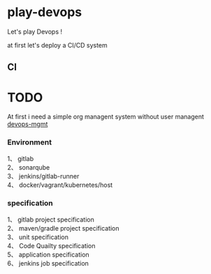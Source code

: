 # play-devops

Let's play Devops !

at first let's deploy a CI/CD system

## CI

# TODO
At first i need a simple org managent system without user managent  
[devops-mgmt](https://github.com/play-devops/devops-mgmt.git)

### Environment

1、 gitlab  
2、 sonarqube  
3、 jenkins/gitlab-runner  
4、 docker/vagrant/kubernetes/host  

### specification

1、 gitlab project specification  
2、 maven/gradle project specification  
3、 unit specification  
4、 Code Quailty specification  
5、 application specification  
6、 jenkins job specification  